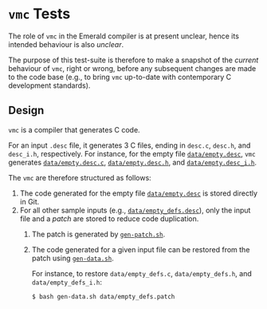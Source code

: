 # `vmc` Tests

The role of `vmc` in the Emerald compiler is at present unclear, hence
its intended behaviour is also _unclear_.

The purpose of this test-suite is therefore to make a snapshot of the
_current_ behaviour of `vmc`, right or wrong, before any subsequent
changes are made to the code base (e.g., to bring `vmc` up-to-date
with contemporary C development standards).

## Design

`vmc` is a compiler that generates C code.

For an input `.desc` file, it generates 3 C files, ending in `desc.c`,
`desc.h`, and `desc_i.h`, respectively. For instance, for the empty
file [`data/empty.desc`](data/empty.desc), `vmc` generates
[`data/empty.desc.c`](data/empty.desc.c),
[`data/empty.desc.h`](data/empty.desc.h), and
[`data/empty.desc_i.h`](data/empty.desc_i.h).

The `vmc` are therefore structured as follows:

1. The code generated for the empty file
   [`data/empty.desc`](data/empty.desc) is stored directly in Git.
2. For all other sample inputs (e.g.,
   [`data/empty_defs.desc`](data/empty_defs.desc)), only the input
   file and a _patch_ are stored to reduce code duplication.
   1. The patch is generated by [`gen-patch.sh`](gen-patch.sh).
   2. The code generated for a given input file can be restored from
      the patch using [`gen-data.sh`](gen-data.sh).

      For instance, to restore `data/empty_defs.c`,
      `data/empty_defs.h`, and `data/empty_defs_i.h`:

      ~~~
      $ bash gen-data.sh data/empty_defs.patch
      ~~~
